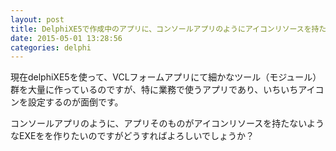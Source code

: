 ```yaml
---
layout: post
title: DelphiXE5で作成中のアプリに、コンソールアプリのようにアイコンリソースを持たせたくない
date: 2015-05-01 13:28:56
categories: delphi
---
```

<p>現在delphiXE5を使って、VCLフォームアプリにて細かなツール（モジュール）群を大量に作っているのですが、特に業務で使うアプリであり、いちいちアイコンを設定するのが面倒です。</p>

<p>コンソールアプリのように、アプリそのものがアイコンリソースを持たないようなEXEをを作りたいのですがどうすればよろしいでしょうか？</p>
